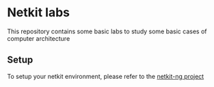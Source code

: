 # Netkit labs

This repository contains some basic labs to study some basic cases of computer architecture 

## Setup

To setup your netkit environment, please refer to the [netkit-ng project](https://netkit-ng.github.io/)

